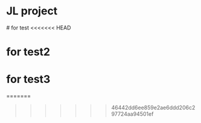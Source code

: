 # JL project
# for test
<<<<<<< HEAD
# for test2
# for test3
=======
>>>>>>> 46442dd6ee859e2ae6ddd206c297724aa94501ef
